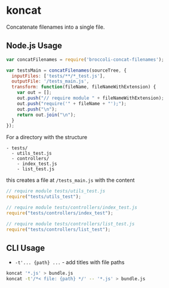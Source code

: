 # koncat

Concatenate filenames into a single file.

## Node.js Usage

```js
var concatFilenames = require('broccoli-concat-filenames');

var testsMain = concatFilenames(sourceTree, {
  inputFiles: ['tests/**/*_test.js'],
  outputFile: '/tests_main.js',
  transform: function(fileName, fileNameWithExtension) {
    var out = [];
    out.push("// require module " + fileNameWithExtension);
    out.push("require('" + fileName + "');");
    out.push("\n");
    return out.join("\n");
  }
});
```

For a directory with the structure

```
- tests/
  - utils_test.js
  - controllers/
    - index_test.js
    - list_test.js
```

this creates a file at `/tests_main.js` with the content

```js
// require module tests/utils_test.js
require("tests/utils_test");

// require module tests/controllers/index_test.js
require("tests/controllers/index_test");

// require module tests/controllers/list_test.js
require("tests/controllers/list_test");
```

## CLI Usage
* `-t'... {path} ...` - add titles with file paths

```sh
koncat '*.js' > bundle.js
koncat -t'/*< file: {path} */' -- '*.js' > bundle.js
```
